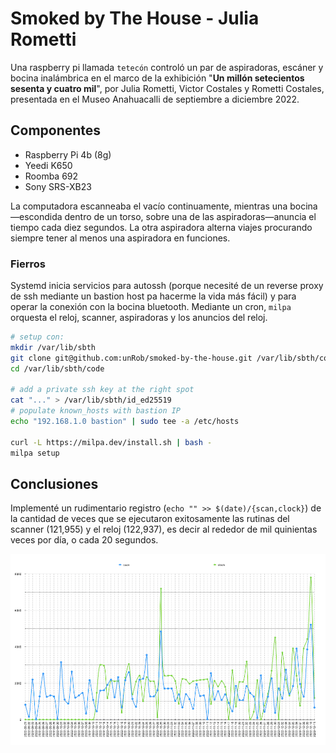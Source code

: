 # Smoked by The House - Julia Rometti

Una raspberry pi llamada `tetecón` controló un par de aspiradoras, escáner y bocina inalámbrica en el marco de la exhibición "**Un millón setecientos sesenta y cuatro mil**", por Julia Rometti, Victor Costales y Rometti Costales, presentada en el Museo Anahuacalli de septiembre a diciembre 2022.

## Componentes

- Raspberry Pi 4b (8g)
- Yeedi K650
- Roomba 692
- Sony SRS-XB23

La computadora escanneaba el vacío continuamente, mientras una bocina—escondida dentro de un torso, sobre una de las aspiradoras—anuncia el tiempo cada diez segundos. La otra aspiradora alterna viajes procurando siempre tener al menos una aspiradora en funciones.

### Fierros

Systemd inicia servicios para autossh (porque necesité de un reverse proxy de ssh mediante un bastion host pa hacerme la vida más fácil) y para operar la conexión con la bocina bluetooth. Mediante un cron, `milpa` orquesta el reloj, scanner, aspiradoras y los anuncios del reloj.

```sh
# setup con:
mkdir /var/lib/sbth
git clone git@github.com:unRob/smoked-by-the-house.git /var/lib/sbth/code
cd /var/lib/sbth/code

# add a private ssh key at the right spot
cat "..." > /var/lib/sbth/id_ed25519
# populate known_hosts with bastion IP
echo "192.168.1.0 bastion" | sudo tee -a /etc/hosts

curl -L https://milpa.dev/install.sh | bash -
milpa setup
```

## Conclusiones

Implementé un rudimentario registro (`echo "" >> $(date)/{scan,clock}`) de la cantidad de veces que se ejecutaron exitosamente las rutinas del scanner (121,955) y el reloj (122,937), es decir al rededor de mil quinientas veces por día, o cada 20 segundos.

![estadísticas diarias del registro](./stats.png)
